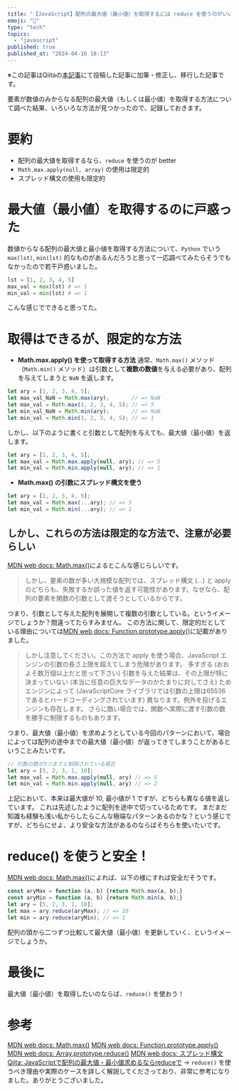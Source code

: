 ```yaml
---
title: "【JavaScript】配列の最大値（最小値）を取得するには reduce を使うのがいいらしい"
emoji: "🎃"
type: "tech"
topics:
  - "javascript"
published: true
published_at: "2024-04-16 18:13"
---
```


※この記事はQiitaの[本記事](https://qiita.com/ndj/items/82e9c5a4518fe16e539f)にて投稿した記事に加筆・修正し、移行した記事です。

要素が数値のみからなる配列の最大値（もしくは最小値）を取得する方法について調べた結果、いろいろな方法が見つかったので、記録しておきます。

# 要約
- 配列の最大値を取得するなら、`reduce` を使うのが better
- `Math.max.apply(null, array)` の使用は限定的
- スプレッド構文の使用も限定的

# 最大値（最小値）を取得するのに戸惑った
数値からなる配列の最大値と最小値を取得する方法について、`Python` でいう `max(lst)`, `min(lst)` 的なものがあるんだろうと思って一応調べてみたらそうでもなかったので若干戸惑いました。

```python:maxAndmin.py
lst = [1, 2, 3, 4, 5]
max_val = max(lst) # => 5
min_val = min(lst) # => 1
```

こんな感じでできると思ってた。

# 取得はできるが、限定的な方法
- **Math.max.apply() を使って取得する方法**
通常、`Math.max()` メソッド（`Math.min()` メソッド）は引数として**複数の数値**を与える必要があり、配列を与えてしまうと `NaN` を返します。

```javascript:maxAndmin.js
let ary = [1, 2, 3, 4, 5];
let max_val_NaN = Math.max(ary);       // => NaN
let max_val = Math.max(1, 2, 3, 4, 5); // => 5
let min_val_NaN = Math.min(ary);       // => NaN
let min_val = Math.min(1, 2, 3, 4, 5); // => 1
```

しかし、以下のように書くと引数として配列を与えても、最大値（最小値）を返します。

```javascript:maxAndmin.js
let ary = [1, 2, 3, 4, 5];
let max_val = Math.max.apply(null, ary); // => 5
let min_val = Math.min.apply(null, ary); // => 1
```

- **Math.max() の引数にスプレッド構文を使う**

```javascript:maxAndmin.js
let ary = [1, 2, 3, 4, 5];
let max_val = Math.max(...ary); // => 5
let min_val = Math.min(...ary); // => 1
```

## しかし、これらの方法は限定的な方法で、注意が必要らしい
[MDN web docs: Math.max()](https://developer.mozilla.org/ja/docs/Web/JavaScript/Reference/Global_Objects/Math/max)によるとこんな感じらしいです。

>しかし、要素の数が多い大規模な配列では、スプレッド構文 (...) と apply のどちらも、失敗するか誤った値を返す可能性があります。なぜなら、配列の要素を関数の引数として渡そうとしているからです。

つまり、引数として与えた配列を展開して複数の引数としている。というイメージでしょうか？間違ってたらすみません。
この方法に関して、限定的だとしている理由については[MDN web docs: Function.prototype.apply()](https://developer.mozilla.org/ja/docs/Web/JavaScript/Reference/Global_Objects/Function/apply)に記載がありました。

>しかし注意してください。この方法で apply を使う場合、JavaScript エンジンの引数の長さ上限を超えてしまう危険があります。
>多すぎる (おおよそ数万個以上だと思って下さい) 引数を与えた結果は、その上限が特に決まっていない (本当に任意の巨大なデータのかたまりに対してさえ) ためエンジンによって (JavaScriptCore ライブラリでは引数の上限は65536であるとハードコーディングされています) 異なります。例外を投げるエンジンも存在します。
>さらに酷い場合では、関数へ実際に渡す引数の数を勝手に制限するものもあります。

つまり、最大値（最小値）を求めようとしている今回のパターンにおいて、場合によっては配列の途中までの最大値（最小値）が返ってきてしまうことがあるということみたいです。

```javascript:maxAndmin.js
// 引数の数が3つまでと制限されている場合
let ary = [5, 2, 3, 1, 10];
let max_val = Math.max.apply(null, ary) // => 5
let min_val = Math.min.apply(null, ary) // => 2
```

上記において、本来は最大値が 10, 最小値が 1 ですが、どちらも異なる値を返しています。
これは先述したように配列を途中で切っているためです。
まだまだ知識も経験も浅い私からしたらこんな極端なパターンあるのかな？という感じですが、どちらにせよ、より安全な方法があるのならばそちらを使いたいです。

# reduce() を使うと安全！
[MDN web docs: Math.max()](https://developer.mozilla.org/ja/docs/Web/JavaScript/Reference/Global_Objects/Math/max)によれば、以下の様にすれば安全だそうです。

```javascript:maxAndmin.js
const aryMax = function (a, b) {return Math.max(a, b);}
const aryMin = function (a, b) {return Math.min(a, b);}
let ary = [5, 2, 3, 1, 10];
let max = ary.reduce(aryMax); // => 10
let min = ary.reduce(aryMin); // => 1
```

配列の頭から二つずつ比較して最大値（最小値）を更新していく、というイメージでしょうか。


# 最後に
最大値（最小値）を取得したいのならば、`reduce()` を使おう！

# 参考
[MDN web docs: Math.max()](https://developer.mozilla.org/ja/docs/Web/JavaScript/Reference/Global_Objects/Math/max)
[MDN web docs: Function.prototype.apply()](https://developer.mozilla.org/ja/docs/Web/JavaScript/Reference/Global_Objects/Function/apply)
[MDN web docs: Array.prototype.reduce()](https://developer.mozilla.org/ja/docs/Web/JavaScript/Reference/Global_Objects/Array/reduce)
[MDN web docs: スプレッド構文](https://developer.mozilla.org/ja/docs/Web/JavaScript/Reference/Operators/Spread_syntax)
[Qiita: JavaScriptで配列の最大値・最小値求めるならreduceで](https://qiita.com/hachisukansw/items/81d739ef39af343df619)
→ `reduce()` を使うべき理由や実際のケースを詳しく解説してくださっており、非常に参考になりました。ありがとうございました。

